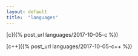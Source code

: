 ```yaml
---
layout: default
title:  "languages"
---
```


[c]({% post_url languages/2017-10-05-c %})

[c++]({% post_url languages/2017-10-05-c++ %})
